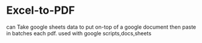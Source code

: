 # Excel-to-PDF
can Take google sheets data to put on-top of a google document then paste in batches each pdf. used with google scripts,docs,sheets
